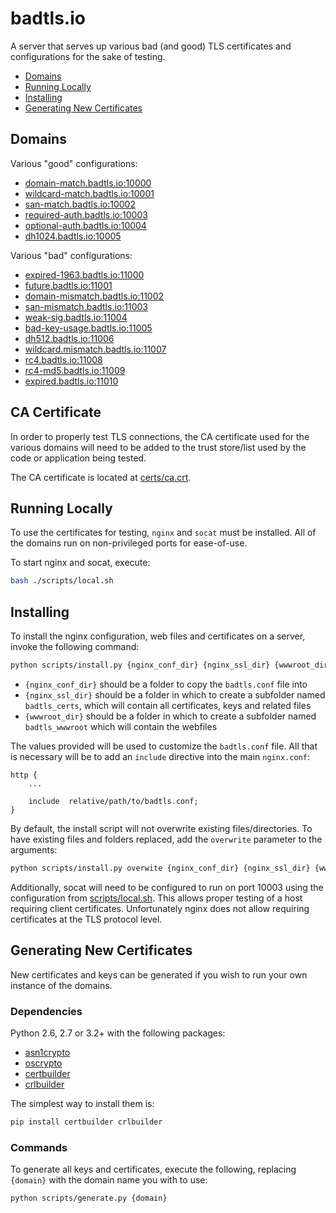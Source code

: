 # badtls.io

A server that serves up various bad (and good) TLS certificates and
configurations for the sake of testing.

 - [Domains](#domains)
 - [Running Locally](#running-locally)
 - [Installing](#installing)
 - [Generating New Certificates](#generating-new-certificates)

## Domains

Various "good" configurations:

 - [domain-match.badtls.io:10000](https://domain-match.badtls.io:10000)
 - [wildcard-match.badtls.io:10001](https://wildcard-match.badtls.io:10001)
 - [san-match.badtls.io:10002](https://san-match.badtls.io:10002)
 - [required-auth.badtls.io:10003](https://required-auth.badtls.io:10003)
 - [optional-auth.badtls.io:10004](https://optional-auth.badtls.io:10004)
 - [dh1024.badtls.io:10005](https://dh1024.badtls.io:10005)

Various "bad" configurations:

 - [expired-1963.badtls.io:11000](https://expired-1963.badtls.io:11000)
 - [future.badtls.io:11001](https://future.badtls.io:11001)
 - [domain-mismatch.badtls.io:11002](https://domain-mismatch.badtls.io:11002)
 - [san-mismatch.badtls.io:11003](https://san-mismatch.badtls.io:11003)
 - [weak-sig.badtls.io:11004](https://weak-sig.badtls.io:11004)
 - [bad-key-usage.badtls.io:11005](https://bad-key-usage.badtls.io:11005)
 - [dh512.badtls.io:11006](https://dh512.badtls.io:11006)
 - [wildcard.mismatch.badtls.io:11007](https://wildcard.mismatch.badtls.io:11007)
 - [rc4.badtls.io:11008](https://rc4.badtls.io:11008)
 - [rc4-md5.badtls.io:11009](https://rc4-md5.badtls.io:11009)
 - [expired.badtls.io:11010](https://expired.badtls.io:11010)

## CA Certificate

In order to properly test TLS connections, the CA certificate used for the
various domains will need to be added to the trust store/list used by the
code or application being tested.

The CA certificate is located at [certs/ca.crt](certs/ca.crt).

## Running Locally

To use the certificates for testing, `nginx` and `socat` must be installed. All
of the domains run on non-privileged ports for ease-of-use.

To start nginx and socat, execute:

```bash
bash ./scripts/local.sh
```

## Installing

To install the nginx configuration, web files and certificates on a server,
invoke the following command:

```bash
python scripts/install.py {nginx_conf_dir} {nginx_ssl_dir} {wwwroot_dir}
```

 - `{nginx_conf_dir}` should be a folder to copy the `badtls.conf` file into
 - `{nginx_ssl_dir}` should be a folder in which to create a subfolder named
   `badtls_certs`, which will contain all certificates, keys and related
   files
 - `{wwwroot_dir}` should be a folder in which to create a subfolder named
   `badtls_wwwroot` which will contain the webfiles

The values provided will be used to customize the `badtls.conf` file. All that
is necessary will be to add an `include` directive into the main `nginx.conf`:

```
http {
    ...

    include  relative/path/to/badtls.conf;
}
```

By default, the install script will not overwrite existing files/directories.
To have existing files and folders replaced, add the `overwrite` parameter to
the arguments:

```bash
python scripts/install.py overwite {nginx_conf_dir} {nginx_ssl_dir} {wwwroot_dir}
```

Additionally, socat will need to be configured to run on port 10003 using
the configuration from [scripts/local.sh](scripts/local.sh). This allows proper
testing of a host requiring client certificates. Unfortunately nginx does not
allow requiring certificates at the TLS protocol level.

## Generating New Certificates

New certificates and keys can be generated if you wish to run your own instance
of the domains.

### Dependencies

Python 2.6, 2.7 or 3.2+ with the following packages:

 - [asn1crypto](https://github.com/wbond/asn1crypto)
 - [oscrypto](https://github.com/wbond/oscrypto)
 - [certbuilder](https://github.com/wbond/certbuilder)
 - [crlbuilder](https://github.com/wbond/crlbuilder)

The simplest way to install them is:

```bash
pip install certbuilder crlbuilder
```

### Commands

To generate all keys and certificates, execute the following, replacing
`{domain}` with the domain name you with to use:

```bash
python scripts/generate.py {domain}
```
